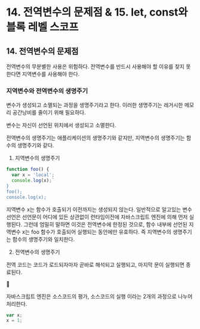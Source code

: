 # 14. 전역변수의 문제점 & 15. let, const와 블록 레벨 스코프

## 14. 전역변수의 문제점 

전역변수의 무분별한 사용은 위험하다. 
전역변수를 반드시 사용해야 할 이유를 찾지 못한다면 지역변수를 사용해야 한다.

### 지역변수와 전역변수의 생명주기

변수가 생성되고 소멸되는 과정을 생명주기라고 한다. 이러한 생명주기는 레거시한 메모리 공간낭비를 줄이기 위해 필요하다.

변수는 자신이 선언된 위치에서 생성되고 소멸한다.

전역변수의 생명주기는 애플리케이션의 생명주기와 같지만, 지역변수의 생명주기는 함수의 생명주기와 같다.

1. 지역변수의 생명주기

```javascript
function foo() {
  var x = 'local';
  console.log(x);`
}
foo();
console.log(x);
```
지역변수 x는 함수가 호출되기 이전까지는 생성되지 않는다. 
일반적으로 알고있는 변수 선언은 선언문이 어디에 있든 상관없이 런타임이전에 자바스크립트 엔진에 의해 먼저 실행된다. 
그런데 엄밀히 말하면 이것은 전역변수에 한정된 것으로, 함수 내부에 선언된 지역변수 x는 foo 함수가 호출되어 실행되는 동안에만 유효하다.
즉 지역변수의 생명주기는 함수의 생명주기와 일치한다.

2. 전역변수의 생명주기

전역 코드는 코드가 로드되자마자 곧바로 해석되고 실행되고, 마지막 문이 실행되면 종료된다.





📍

자바스크립트 엔진은 소스코드의 평가, 소스코드의 실행 이라는 2개의 과정으로 나누어 처리한다. 

```javascript
var x;
x = 1;
```
